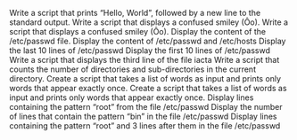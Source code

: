 Write a script that prints “Hello, World”, followed by a new line to the standard output.
Write a script that displays a confused smiley (Ôo).
Write a script that displays a confused smiley (Ôo).
Display the content of the /etc/passwd file.
Display the content of /etc/passwd and /etc/hosts
Display the last 10 lines of /etc/passwd
Display the first 10 lines of /etc/passwd
Write a script that displays the third line of the file iacta
Write a script that counts the number of directories and sub-directories in the current directory.
Create a script that takes a list of words as input and prints only words that appear exactly once.
Create a script that takes a list of words as input and prints only words that appear exactly once.
Display lines containing the pattern “root” from the file /etc/passwd
Display the number of lines that contain the pattern “bin” in the file /etc/passwd
Display lines containing the pattern “root” and 3 lines after them in the file /etc/passwd
